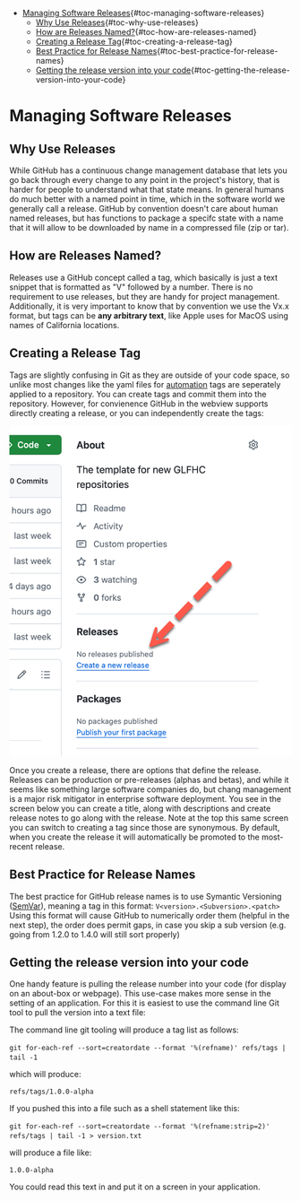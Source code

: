 -   [Managing Software
    Releases](#managing-software-releases){#toc-managing-software-releases}
    -   [Why Use Releases](#why-use-releases){#toc-why-use-releases}
    -   [How are Releases
        Named?](#how-are-releases-named){#toc-how-are-releases-named}
    -   [Creating a Release
        Tag](#creating-a-release-tag){#toc-creating-a-release-tag}
    -   [Best Practice for Release
        Names](#best-practice-for-release-names){#toc-best-practice-for-release-names}
    -   [Getting the release version into your
        code](#getting-the-release-version-into-your-code){#toc-getting-the-release-version-into-your-code}

# Managing Software Releases

## Why Use Releases

While GitHub has a continuous change management database that lets you
go back through every change to any point in the project\'s history,
that is harder for people to understand what that state means. In
general humans do much better with a named point in time, which in the
software world we generally call a release. GitHub by convention
doesn\'t care about human named releases, but has functions to package a
specifc state with a name that it will allow to be downloaded by name in
a compressed file (zip or tar).

## How are Releases Named?

Releases use a GitHub concept called a tag, which basically is just a
text snippet that is formatted as \"V\" followed by a number. There is
no requirement to use releases, but they are handy for project
management. Additionally, it is very important to know that by
convention we use the Vx.x format, but tags can be **any arbitrary
text**, like Apple uses for MacOS using names of California locations.

## Creating a Release Tag

Tags are slightly confusing in Git as they are outside of your code
space, so unlike most changes like the yaml files for
[automation](automation.md) tags are seperately applied to a repository.
You can create tags and commit them into the repository. However, for
convienence GitHub in the webview supports directly creating a release,
or you can independently create the tags:

![Create Release](images/create_release.png "Create A Release")

Once you create a release, there are options that define the release.
Releases can be production or pre-releases (alphas and betas), and while
it seems like something large software companies do, but chang
management is a major risk mitigator in enterprise software deployment.
You see in the screen below you can create a title, along with
descriptions and create release notes to go along with the release. Note
at the top this same screen you can switch to creating a tag since those
are synonymous. By default, when you create the release it will
automatically be promoted to the most-recent release.

## Best Practice for Release Names

The best practice for GitHub release names is to use Symantic Versioning
([SemVar](https://semver.org)), meaning a tag in this format:
`V<version>.<Subversion>.<patch>` Using this format will cause GitHub to
numerically order them (helpful in the next step), the order does permit
gaps, in case you skip a sub version (e.g. going from 1.2.0 to 1.4.0
will still sort properly)

## Getting the release version into your code

One handy feature is pulling the release number into your code (for
display on an about-box or webpage). This use-case makes more sense in
the setting of an application. For this it is easiest to use the command
line Git tool to pull the version into a text file:

The command line git tooling will produce a tag list as follows:

`git for-each-ref --sort=creatordate --format '%(refname)' refs/tags | tail -1`

which will produce:

``` text
refs/tags/1.0.0-alpha
```

If you pushed this into a file such as a shell statement like this:

`git for-each-ref --sort=creatordate --format '%(refname:strip=2)' refs/tags | tail -1 > version.txt`

will produce a file like:

``` text
1.0.0-alpha
```

You could read this text in and put it on a screen in your application.
